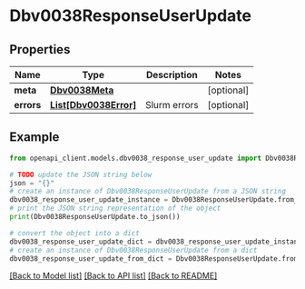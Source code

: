 # Dbv0038ResponseUserUpdate


## Properties

Name | Type | Description | Notes
------------ | ------------- | ------------- | -------------
**meta** | [**Dbv0038Meta**](Dbv0038Meta.md) |  | [optional] 
**errors** | [**List[Dbv0038Error]**](Dbv0038Error.md) | Slurm errors | [optional] 

## Example

```python
from openapi_client.models.dbv0038_response_user_update import Dbv0038ResponseUserUpdate

# TODO update the JSON string below
json = "{}"
# create an instance of Dbv0038ResponseUserUpdate from a JSON string
dbv0038_response_user_update_instance = Dbv0038ResponseUserUpdate.from_json(json)
# print the JSON string representation of the object
print(Dbv0038ResponseUserUpdate.to_json())

# convert the object into a dict
dbv0038_response_user_update_dict = dbv0038_response_user_update_instance.to_dict()
# create an instance of Dbv0038ResponseUserUpdate from a dict
dbv0038_response_user_update_from_dict = Dbv0038ResponseUserUpdate.from_dict(dbv0038_response_user_update_dict)
```
[[Back to Model list]](../README.md#documentation-for-models) [[Back to API list]](../README.md#documentation-for-api-endpoints) [[Back to README]](../README.md)


